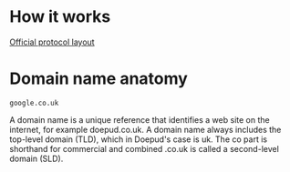 # How it works

[Official protocol layout](https://whois.icann.org/en/dns-and-whois-how-it-works)

# Domain name anatomy

```
google.co.uk
```

A domain name is a unique reference that identifies a web site on the internet, for example doepud.co.uk. A domain name always includes the top-level domain (TLD), which in Doepud's case is uk. The co part is shorthand for commercial and combined .co.uk is called a second-level domain (SLD).
